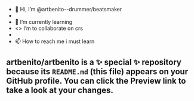 - 👋 Hi, I’m @artbenito--drummer/beatsmaker
-
- 🌱 I’m currently learning 
- <> I’m to collaborate on crs
-
- 📫 How to reach me i must learn



artbenito/artbenito is a ✨ special ✨ repository because its `README.md` (this file) appears on your GitHub profile.
You can click the Preview link to take a look at your changes.
---
